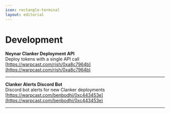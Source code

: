 ```yaml
---
icon: rectangle-terminal
layout: editorial
---
```


# Development

**Neynar Clanker Deployment API**\
Deploy tokens with a single API call\
[https://warpcast.com/rish/0xa8c7964b](https://warpcast.com/rish/0xa8c7964b)

***

**Clanker Alerts Discord Bot**\
Discord bot alerts for new Clanker deployments\
[https://warpcast.com/benbodhi/0xc443453e](https://warpcast.com/benbodhi/0xc443453e)

***